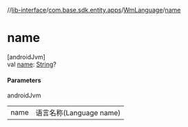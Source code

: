 //[lib-interface](../../../index.md)/[com.base.sdk.entity.apps](../index.md)/[WmLanguage](index.md)/[name](name.md)

# name

[androidJvm]\
val [name](name.md): [String](https://kotlinlang.org/api/latest/jvm/stdlib/kotlin/-string/index.html)?

#### Parameters

androidJvm

| | |
|---|---|
| name | 语言名称(Language name) |
